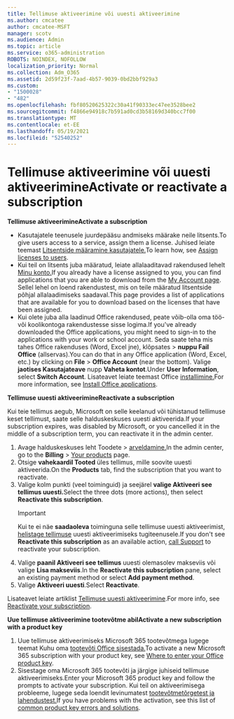 ```yaml
---
title: Tellimuse aktiveerimine või uuesti aktiveerimine
ms.author: cmcatee
author: cmcatee-MSFT
manager: scotv
ms.audience: Admin
ms.topic: article
ms.service: o365-administration
ROBOTS: NOINDEX, NOFOLLOW
localization_priority: Normal
ms.collection: Adm_O365
ms.assetid: 2d59f23f-7aad-4b57-9039-0bd2bbf929a3
ms.custom:
- "1500028"
- "482"
ms.openlocfilehash: fbf80520625322c30a41f90333ec47ee3528bee2
ms.sourcegitcommit: f4866e94918c7b591ad0cd3b58169d340bcc7f00
ms.translationtype: MT
ms.contentlocale: et-EE
ms.lasthandoff: 05/19/2021
ms.locfileid: "52540252"
---
```

# <a name="activate-or-reactivate-a-subscription"></a><span data-ttu-id="728c8-102">Tellimuse aktiveerimine või uuesti aktiveerimine</span><span class="sxs-lookup"><span data-stu-id="728c8-102">Activate or reactivate a subscription</span></span>

<span data-ttu-id="728c8-103">**Tellimuse aktiveerimine**</span><span class="sxs-lookup"><span data-stu-id="728c8-103">**Activate a subscription**</span></span>

- <span data-ttu-id="728c8-104">Kasutajatele teenusele juurdepääsu andmiseks määrake neile litsents.</span><span class="sxs-lookup"><span data-stu-id="728c8-104">To give users access to a service, assign them a license.</span></span> <span data-ttu-id="728c8-105">Juhised leiate teemast [Litsentside määramine kasutajatele.](/microsoft-365/admin/manage/assign-licenses-to-users)</span><span class="sxs-lookup"><span data-stu-id="728c8-105">To learn how, see [Assign licenses to users](/microsoft-365/admin/manage/assign-licenses-to-users).</span></span>
- <span data-ttu-id="728c8-106">Kui teil on litsents juba määratud, leiate allalaaditavad rakendused lehelt [Minu konto.](https://portal.office.com/account/#installs)</span><span class="sxs-lookup"><span data-stu-id="728c8-106">If you already have a license assigned to you, you can find applications that you are able to download from the [My Account page](https://portal.office.com/account/#installs).</span></span> <span data-ttu-id="728c8-107">Sellel lehel on loend rakendustest, mis on teile määratud litsentside põhjal allalaadimiseks saadaval.</span><span class="sxs-lookup"><span data-stu-id="728c8-107">This page provides a list of applications that are available for you to download based on the licenses that have been assigned.</span></span>
- <span data-ttu-id="728c8-108">Kui olete juba alla laadinud Office rakendused, peate võib-olla oma töö- või koolikontoga rakendustesse sisse logima.</span><span class="sxs-lookup"><span data-stu-id="728c8-108">If you've already downloaded the Office applications, you might need to sign-in to the applications with your work or school account.</span></span> <span data-ttu-id="728c8-109">Seda saate teha mis tahes Office rakenduses (Word, Excel jne), klõpsates   >  **nuppu Fail Office** (allservas).</span><span class="sxs-lookup"><span data-stu-id="728c8-109">You can do that in any Office application (Word, Excel, etc.) by clicking on **File** > **Office Account** (near the bottom).</span></span> <span data-ttu-id="728c8-110">Valige **jaotises Kasutajateave** nupp **Vaheta kontot**.</span><span class="sxs-lookup"><span data-stu-id="728c8-110">Under **User Information**, select **Switch Account**.</span></span> <span data-ttu-id="728c8-111">Lisateavet leiate teemast Office [installimine.](/microsoft-365/admin/setup/install-applications)</span><span class="sxs-lookup"><span data-stu-id="728c8-111">For more information, see [Install Office applications](/microsoft-365/admin/setup/install-applications).</span></span>

<span data-ttu-id="728c8-112">**Tellimuse uuesti aktiveerimine**</span><span class="sxs-lookup"><span data-stu-id="728c8-112">**Reactivate a subscription**</span></span>

<span data-ttu-id="728c8-113">Kui teie tellimus aegub, Microsoft on selle keelanud või tühistanud tellimuse keset tellimust, saate selle halduskeskuses uuesti aktiveerida.</span><span class="sxs-lookup"><span data-stu-id="728c8-113">If your subscription expires, was disabled by Microsoft, or you cancelled it in the middle of a subscription term, you can reactivate it in the admin center.</span></span>
  
1. <span data-ttu-id="728c8-114">Avage halduskeskuses leht Toodete  >  [arveldamine.](https://go.microsoft.com/fwlink/p/?linkid=842054)</span><span class="sxs-lookup"><span data-stu-id="728c8-114">In the admin center, go to the **Billing** > [Your products](https://go.microsoft.com/fwlink/p/?linkid=842054) page.</span></span>
2. <span data-ttu-id="728c8-115">Otsige **vahekaardil Tooted** üles tellimus, mille soovite uuesti aktiveerida.</span><span class="sxs-lookup"><span data-stu-id="728c8-115">On the **Products** tab, find the subscription that you want to reactivate.</span></span>
3. <span data-ttu-id="728c8-116">Valige kolm punkti (veel toiminguid) ja seejärel **valige Aktiveeri see tellimus uuesti.**</span><span class="sxs-lookup"><span data-stu-id="728c8-116">Select the three dots (more actions), then select **Reactivate this subscription**.</span></span>
    > [!IMPORTANT]
    > <span data-ttu-id="728c8-117">Kui te ei näe **saadaoleva** toiminguna selle tellimuse uuesti aktiveerimist, [helistage tellimuse](https://go.microsoft.com/fwlink/p/?linkid=518322) uuesti aktiveerimiseks tugiteenusele.</span><span class="sxs-lookup"><span data-stu-id="728c8-117">If you don't see **Reactivate this subscription** as an available action, [call Support](https://go.microsoft.com/fwlink/p/?linkid=518322) to reactivate your subscription.</span></span>
4. <span data-ttu-id="728c8-118">Valige **paanil Aktiveeri see tellimus** uuesti olemasolev makseviis või valige **Lisa makseviis**.</span><span class="sxs-lookup"><span data-stu-id="728c8-118">In the **Reactivate this subscription** pane, select an existing payment method or select **Add payment method**.</span></span>
5. <span data-ttu-id="728c8-119">Valige **Aktiveeri uuesti**.</span><span class="sxs-lookup"><span data-stu-id="728c8-119">Select **Reactivate**.</span></span>

<span data-ttu-id="728c8-120">Lisateavet leiate artiklist [Tellimuse uuesti aktiveerimine](/microsoft-365/commerce/subscriptions/reactivate-your-subscription).</span><span class="sxs-lookup"><span data-stu-id="728c8-120">For more info, see [Reactivate your subscription](/microsoft-365/commerce/subscriptions/reactivate-your-subscription).</span></span>

<span data-ttu-id="728c8-121">**Uue tellimuse aktiveerimine tootevõtme abil**</span><span class="sxs-lookup"><span data-stu-id="728c8-121">**Activate a new subscription with a product key**</span></span>

1. <span data-ttu-id="728c8-122">Uue tellimuse aktiveerimiseks Microsoft 365 tootevõtmega lugege teemat Kuhu oma [tootevõti Office sisestada.](https://support.office.com/article/where-to-enter-your-office-product-key-0a82e5ae-739e-4b92-a6f4-2ec780c185db)</span><span class="sxs-lookup"><span data-stu-id="728c8-122">To activate a new Microsoft 365 subscription with your product key, see [Where to enter your Office product key](https://support.office.com/article/where-to-enter-your-office-product-key-0a82e5ae-739e-4b92-a6f4-2ec780c185db).</span></span>
2. <span data-ttu-id="728c8-123">Sisestage oma Microsoft 365 tootevõti ja järgige juhiseid tellimuse aktiveerimiseks.</span><span class="sxs-lookup"><span data-stu-id="728c8-123">Enter your Microsoft 365 product key and follow the prompts to activate your subscription.</span></span> <span data-ttu-id="728c8-124">Kui teil on aktiveerimisega probleeme, lugege seda loendit levinumatest [tootevõtmetõrgetest ja lahendustest.](/microsoft-365/commerce/product-key-errors-and-solutions)</span><span class="sxs-lookup"><span data-stu-id="728c8-124">If you have problems with the activation, see this list of [common product key errors and solutions](/microsoft-365/commerce/product-key-errors-and-solutions).</span></span>